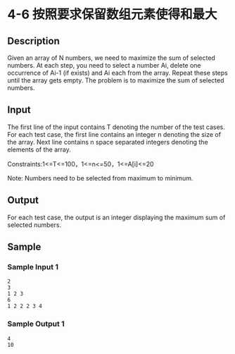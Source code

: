 # 4-6 按照要求保留数组元素使得和最大

## Description

Given an array of N numbers, we need to maximize the sum of selected numbers. At each step, you need to select a number Ai, delete one occurrence of Ai-1 (if exists) and Ai each from the array. Repeat these steps until the array gets empty. The problem is to maximize the sum of selected numbers.

## Input

The first line of the input contains T denoting the number of the test cases. For each test case, the first line contains an integer n denoting the size of the array. Next line contains n space separated integers denoting the elements of the array.

Constraints:1<=T<=100，1<=n<=50，1<=A[i]<=20

Note: Numbers need to be selected from maximum to minimum.

## Output

For each test case, the output is an integer displaying the maximum sum of selected numbers.

## Sample

### Sample Input 1

~~~
2
3
1 2 3
6
1 2 2 2 3 4
~~~

### Sample Output 1

~~~
4
10
~~~
